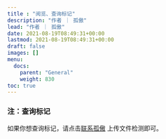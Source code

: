 ```yaml
---
title : "阅览、查询标记"
description: "作者 ｜ 孤傲"
lead: "作者 ｜ 孤傲"
date: 2021-08-19T08:49:31+00:00
lastmod: 2021-08-19T08:49:31+00:00
draft: false 
images: []
menu:
  docs:
    parent: "General"
    weight: 830
toc: true
---
```


### 注：查询标记

如果你想查询标记，请点击[联系孤傲](mqqapi://card/show_pslcard?src_type=internal&version=1&uin=3567055800) 上传文件检测即可。
